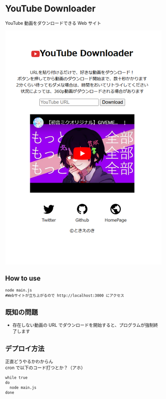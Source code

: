 # YouTube Downloader

YouTube 動画をダウンロードできる Web サイト

![Screenshot](./screenshot.png)

## How to use

```shell
node main.js
#Webサイトが立ち上がるので http://localhost:3000 にアクセス
```

## 既知の問題

- 存在しない動画の URL でダウンロードを開始すると、プログラムが強制終了します

## デプロイ方法

正直どうやるかわからん  
cron で以下のコード打つとか？（アホ）

```shell
while true
do
  node main.js
done
```
